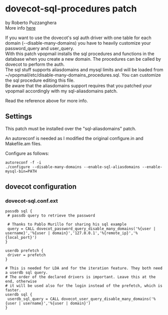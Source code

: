 # dovecot-sql-procedures patch

by Roberto Puzzanghera  
More info [here](https://www.sagredo.eu/en/qmail-notes-185/installing-and-configuring-vpopmail-81.html)

If you want to use the dovecot's sql auth driver with one table for each domain (--disable-many-domains) you have
to heavily customize your password_query and user_query.  
With this patch vpopmail installs the sql procedures and functions in the database when you create a new domain.
The procedures can be called by dovecot to perform the auth.  
The sql stuff supports aliasdomains and mysql limits and will be loaded from ~/vpopmail/etc/disable-many-domains_procedures.sql.
You can customize the sql procedure editing this file.  
Be aware that the aliasdomains support requires that you patched your vpopmail accordingly with my
sql-aliasdomains patch.

Read the reference above for more info.

## Settings

This patch must be installed over the "sql-aliasdomains" patch.

An autoreconf is needed as I modified the original configure.in and Makefile.am files.

Configure as follows:

```
autoreconf -f -i
./configure --disable-many-domains --enable-sql-aliasdomains --enable-mysql-bin=PATH
```

## dovecot configuration

### dovecot-sql.conf.ext

```
passdb sql {
 # passdb query to retrieve the password

 # Thanks to Pablo Murillo for sharing his sql example
 query = CALL dovecot_password_query_disable_many_domains('%{user | username}','%{user | domain}','127.0.0.1','%{remote_ip}','%{local_port}')
} 

userdb prefetch { 
 driver = prefetch 
} 

# This is needed for LDA and for the iteration feature. They both need a userdb sql query. 
# The order of the declared drivers is important. Leave this at the end, otherwise 
# it will be used also for the login instead of the prefetch, which is faster. 
userdb sql { 
 userdb_sql_query = CALL dovecot_user_query_disable_many_domains('%{user | username}','%{user | domain}')
}
```
